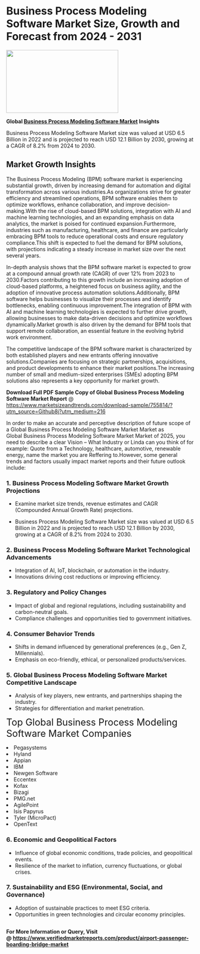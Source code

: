 <H1>Business Process Modeling Software Market Size, Growth and Forecast from 2024 - 2031</H1><img class="aligncenter size-medium wp-image-584254" src="https://thirdeyenews.in/wp-content/uploads/2024/09/Global-Market-Research-300x168.jpeg" alt="" width="300" height="168" /><p><strong>Global&nbsp;<a href="https://www.marketsizeandtrends.com/download-sample/755814/?utm_source=Github8j?utm_medium=216">Business Process Modeling Software Market</a> Insights</strong></p><p>Business Process Modeling Software Market size was valued at USD 6.5 Billion in 2022 and is projected to reach USD 12.1 Billion by 2030, growing at a CAGR of 8.2% from 2024 to 2030.</p><p><h2>Market Growth Insights</h2> <p>The Business Process Modeling (BPM) software market is experiencing substantial growth, driven by increasing demand for automation and digital transformation across various industries.As organizations strive for greater efficiency and streamlined operations, BPM software enables them to optimize workflows, enhance collaboration, and improve decision-making.With the rise of cloud-based BPM solutions, integration with AI and machine learning technologies, and an expanding emphasis on data analytics, the market is poised for continued expansion.Furthermore, industries such as manufacturing, healthcare, and finance are particularly embracing BPM tools to reduce operational costs and ensure regulatory compliance.This shift is expected to fuel the demand for BPM solutions, with projections indicating a steady increase in market size over the next several years.</p> <p>In-depth analysis shows that the BPM software market is expected to grow at a compound annual growth rate (CAGR) of over 12% from 2023 to 2030.Factors contributing to this growth include an increasing adoption of cloud-based platforms, a heightened focus on business agility, and the adoption of innovative process automation solutions.Additionally, BPM software helps businesses to visualize their processes and identify bottlenecks, enabling continuous improvement.The integration of BPM with AI and machine learning technologies is expected to further drive growth, allowing businesses to make data-driven decisions and optimize workflows dynamically.Market growth is also driven by the demand for BPM tools that support remote collaboration, an essential feature in the evolving hybrid work environment.<p>The competitive landscape of the BPM software market is characterized by both established players and new entrants offering innovative solutions.Companies are focusing on strategic partnerships, acquisitions, and product developments to enhance their market positions.The increasing number of small and medium-sized enterprises (SMEs) adopting BPM solutions also represents a key opportunity for market growth.</p> <p><span class=""><strong>Download Full PDF Sample Copy of Global Business Process Modeling Software Market Report</strong> @ <a href="https://www.marketsizeandtrends.com/download-sample/755814/?utm_source=Github8j?utm_medium=216" target="_blank">https://www.marketsizeandtrends.com/download-sample/755814/?utm_source=Github8j?utm_medium=216</a></span></p><p>In order to make an accurate and perceptive description of future scope of a Global&nbsp;Business Process Modeling Software Market Market as Global&nbsp;Business Process Modeling Software Market Market of 2025, you need to describe a clear Vision &ndash; What Industry or Linda can you think of for example: Quote from a Technology, healthcare, automotive, renewable energy, name the market you are Reffering to.However, some general trends and factors usually impact market reports and their future outlook include:</p><h3>1.&nbsp;<strong>Business Process Modeling Software Market Growth Projections</strong></h3><ul><li>Examine market size trends, revenue estimates and CAGR (Compounded Annual Growth Rate) projections.</li><li><p>Business Process Modeling Software Market size was valued at USD 6.5 Billion in 2022 and is projected to reach USD 12.1 Billion by 2030, growing at a CAGR of 8.2% from 2024 to 2030.</p></li></ul><h3>2.&nbsp;<strong>Business Process Modeling Software Market Technological Advancements</strong></h3><ul><li>Integration of AI, IoT, blockchain, or automation in the industry.</li><li>Innovations driving cost reductions or improving efficiency.</li></ul><h3>3.&nbsp;<strong>Regulatory and Policy Changes</strong></h3><ul><li>Impact of global and regional regulations, including sustainability and carbon-neutral goals.</li><li>Compliance challenges and opportunities tied to government initiatives.</li></ul><h3>4.&nbsp;<strong>Consumer Behavior Trends</strong></h3><ul><li>Shifts in demand influenced by generational preferences (e.g., Gen Z, Millennials).</li><li>Emphasis on eco-friendly, ethical, or personalized products/services.</li></ul><h3>5.&nbsp;<strong>Global Business Process Modeling Software Market Competitive Landscape</strong></h3><ul><li>Analysis of key players, new entrants, and partnerships shaping the industry.</li><li>Strategies for differentiation and market penetration.</li></ul><p data-pm-slice="1 1 []"><span style="color: inherit; font-family: inherit; font-size: 25px;">Top Global Business Process Modeling Software Market Companies</span></p><div class="" data-test-id=""><p><li>Pegasystems</li><li> Hyland</li><li> Appian</li><li> IBM</li><li> Newgen Software</li><li> Eccentex</li><li> Kofax</li><li> Bizagi</li><li> PMG.net</li><li> AgilePoint</li><li> Isis Papyrus</li><li> Tyler (MicroPact)</li><li> OpenText</li></p></div><h3>6.&nbsp;<strong>Economic and Geopolitical Factors</strong></h3><ul><li>Influence of global economic conditions, trade policies, and geopolitical events.</li><li>Resilience of the market to inflation, currency fluctuations, or global crises.</li></ul><h3>7.&nbsp;<strong>Sustainability and ESG (Environmental, Social, and Governance)</strong></h3><ul><li>Adoption of sustainable practices to meet ESG criteria.</li><li>Opportunities in green technologies and circular economy principles.</li></ul><h2><strong style="font-size: 14px;">For More Information or Query, Visit @&nbsp;</strong><a style="background-color: #ffffff; font-size: 14px;" href="https://www.marketsizeandtrends.com/report/business-process-modeling-software-market/" target="_blank">https://www.verifiedmarketreports.com/product/airport-passenger-boarding-bridge-market</a></h2>